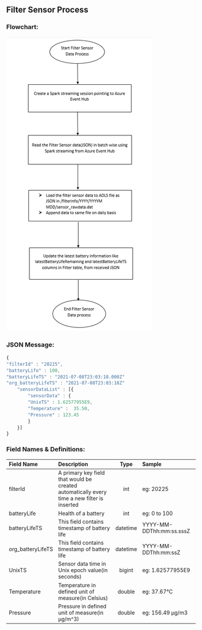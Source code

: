 ## Filter Sensor Process
### Flowchart:
![](https://github.com/abinash589/demo/blob/main/FilterSensorFlowchart.PNG)

### JSON Message:
```javascript
{
"filterId" : "20225",
"batteryLife" : 100,
"batteryLifeTS" : "2021-07-08T23:03:18.000Z"
"org_batteryLifeTS" : "2021-07-08T23:03:18Z"
    "sensorDataList" : [{
        "sensorData" : {
        "UnixTS" : 1.62577955E9,
        "Temperature" :  35.50,
        "Pressure" : 123.45
        }
    }]
}
```

### Field Names & Definitions:
|**Field Name**|**Description**|**Type**|**Sample**|
| :- | :- | :-: | :- |
|filterId|A primary key field that would be created automatically every time a new filter is inserted|int|eg: 20225|
|batteryLife|Health of a battery|int|eg: 0 to 100|
|batteryLifeTS|This field contains timestamp of battery life|datetime|YYYY-MM-DDThh:mm:ss.sssZ|
|org_batteryLifeTS|This field contains timestamp of battery life|datetime|YYYY-MM-DDThh:mm:ssZ|
|UnixTS|Sensor data time in Unix epoch value(in seconds)|bigint|eg: 1.62577955E9|
|Temperature|Temperature in defined unit of measure(in Celsius)|double|eg: 37.67°C|
|Pressure|Pressure in defined unit of measure(in  µg/m^3)|double|eg: 156.49  µg/m3|
